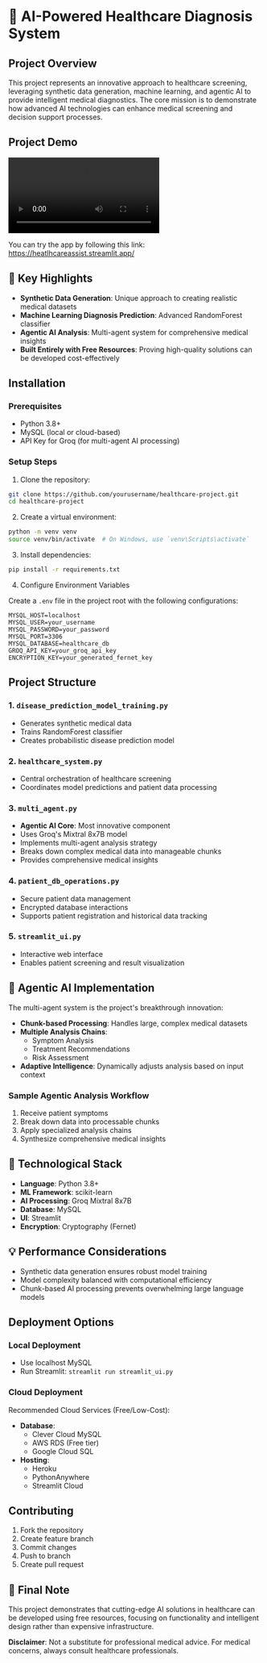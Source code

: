 # 🏥 AI-Powered Healthcare Diagnosis System

## Project Overview

This project represents an innovative approach to healthcare screening, leveraging synthetic data generation, machine learning, and agentic AI to provide intelligent medical diagnostics. The core mission is to demonstrate how advanced AI technologies can enhance medical screening and decision support processes.

## Project Demo

![Video Demo](https://github.com/Anirudh-Aravind/Intelligent-health-screening/raw/main/medical_screening.mp4)

 You can try the app by following this link: https://heatlhcareassist.streamlit.app/


## 🌟 Key Highlights

- **Synthetic Data Generation**: Unique approach to creating realistic medical datasets
- **Machine Learning Diagnosis Prediction**: Advanced RandomForest classifier
- **Agentic AI Analysis**: Multi-agent system for comprehensive medical insights
- **Built Entirely with Free Resources**: Proving high-quality solutions can be developed cost-effectively

## Installation

### Prerequisites

- Python 3.8+
- MySQL (local or cloud-based)
- API Key for Groq (for multi-agent AI processing)

### Setup Steps

1. Clone the repository:
```bash
git clone https://github.com/yourusername/healthcare-project.git
cd healthcare-project
```

2. Create a virtual environment:
```bash
python -m venv venv
source venv/bin/activate  # On Windows, use `venv\Scripts\activate`
```

3. Install dependencies:
```bash
pip install -r requirements.txt
```

4. Configure Environment Variables

Create a `.env` file in the project root with the following configurations:
```
MYSQL_HOST=localhost
MYSQL_USER=your_username
MYSQL_PASSWORD=your_password
MYSQL_PORT=3306
MYSQL_DATABASE=healthcare_db
GROQ_API_KEY=your_groq_api_key
ENCRYPTION_KEY=your_generated_fernet_key
```

## Project Structure

### 1. `disease_prediction_model_training.py`
- Generates synthetic medical data
- Trains RandomForest classifier
- Creates probabilistic disease prediction model

### 2. `healthcare_system.py`
- Central orchestration of healthcare screening
- Coordinates model predictions and patient data processing

### 3. `multi_agent.py`
- **Agentic AI Core**: Most innovative component
- Uses Groq's Mixtral 8x7B model
- Implements multi-agent analysis strategy
- Breaks down complex medical data into manageable chunks
- Provides comprehensive medical insights

### 4. `patient_db_operations.py`
- Secure patient data management
- Encrypted database interactions
- Supports patient registration and historical data tracking

### 5. `streamlit_ui.py`
- Interactive web interface
- Enables patient screening and result visualization

## 🚀 Agentic AI Implementation

The multi-agent system is the project's breakthrough innovation:

- **Chunk-based Processing**: Handles large, complex medical datasets
- **Multiple Analysis Chains**:
  - Symptom Analysis
  - Treatment Recommendations
  - Risk Assessment
- **Adaptive Intelligence**: Dynamically adjusts analysis based on input context

### Sample Agentic Analysis Workflow
1. Receive patient symptoms
2. Break down data into processable chunks
3. Apply specialized analysis chains
4. Synthesize comprehensive medical insights

## 🔧 Technological Stack

- **Language**: Python 3.8+
- **ML Framework**: scikit-learn
- **AI Processing**: Groq Mixtral 8x7B
- **Database**: MySQL
- **UI**: Streamlit
- **Encryption**: Cryptography (Fernet)

## 💡 Performance Considerations

- Synthetic data generation ensures robust model training
- Model complexity balanced with computational efficiency
- Chunk-based AI processing prevents overwhelming large language models

## Deployment Options

### Local Deployment
- Use localhost MySQL
- Run Streamlit: `streamlit run streamlit_ui.py`

### Cloud Deployment
Recommended Cloud Services (Free/Low-Cost):
- **Database**: 
  - Clever Cloud MySQL
  - AWS RDS (Free tier)
  - Google Cloud SQL
- **Hosting**: 
  - Heroku
  - PythonAnywhere
  - Streamlit Cloud

## Contributing

1. Fork the repository
2. Create feature branch
3. Commit changes
4. Push to branch
5. Create pull request


## 🌈 Final Note

This project demonstrates that cutting-edge AI solutions in healthcare can be developed using free resources, focusing on functionality and intelligent design rather than expensive infrastructure.

**Disclaimer**: Not a substitute for professional medical advice. For medical concerns, always consult healthcare professionals.
